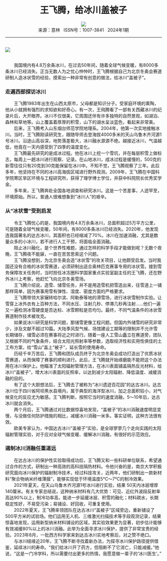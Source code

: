 # <center>王飞腾，给冰川盖被子</center>

<div align=center><img src="http://fslib.vip.qikan.cn/img.ashx?key=%d7%f7%d5%df%a3%ba%cd%f5%d0%c2%cd%ac"></div>

<center>来源：意林   ISSN号：1007-3841   2024年1期</center>

* * *

<br>![](http://img.resource.qikan.cn/markvip/qkimages/yili/yili202401/yili20240120-1-l.jpg)

  
<br>　　我国境内有4.8万余条冰川，在过去50年间，随着全球气候变暖，有8000多条冰川已经消失。正当无数人为之忧心忡忡时，王飞腾根据自己为北京冬奥会赛道研制人造冰状雪的经验，摸索出一种非常有创意的做法，给冰川“盖被子”。

### 走遍西部探访冰川

  
　　王飞腾1983年出生在山西太原市，父母都是知识分子。受家庭环境的熏陶，他从小就拥有强烈的求知欲和好奇心。有一次，王飛腾看了一部有关西藏冰川的纪录片后，大开眼界。冰川不仅很美，它周围还伴有许多独特的自然景观，如湖泊、森林和草地等。山上覆盖着厚厚的积雪，山下的湖水呈淡蓝色，看起来非常美。  
　　后来，王飞腾考入山东烟台师范学院地理系。2004年，他第一次实地接触冰川。当时，王飞腾刚读研究生，跟随导师去登海拔4000多米的天山乌鲁木齐河源1号冰川。沿途山高谷深，地势落差极大，冰川融水源源不绝。越接近冰川，气温越低，他竟在一天内感受到了四季的温度变化。  
　　王飞腾最先研究的是成冰过程。他在冰川上挖一个雪坑，并在每层积雪上做标志，每周上一趟冰川进行观察、记录。在山地冰川，成冰过程是缓慢的，500克的新雪往往只有20克到30克能保留在冰川中。不知不觉，王飞腾观察了三年。此后多年，他坚持在不同的冰川高海拔区域进行野外观测。2009年，王飞腾在中国科学院寒区旱区环境与工程研究所，获得了理学博士学位，并获中科院院长优秀奖学金。  
　　多年来，王飞腾奔赴全国各地调查和研究冰川。这是一个苦差事，人迹罕至，环境原始。所以，普通人很难想象到“冰川人”的艰辛。

### 从“冰状雪”受到启发

  
　　令王飞腾忧心的是，我国境内有4.8万余条冰川，总面积超过5万平方公里，可是随着全球气候变暖，50年间，有8000多条冰川已经消失。2020年，他发现连我国著名的达古冰川，其面积也已经缩减了70%。冰川在加速消融，尤其是数量众多的小冰川，若不进行人工干预，将面临全面消融。  
　　阻止冰川融化，是个世界性难题，通过怎样的科学手段才能做到呢？无数个夜晚，王飞腾夜不能寐，一直在苦苦思索这个问题。  
　　王飞腾没想到，为北京冬奥会造“冰状雪”的攻关项目，让他颇受启发。当时我国还没有合格的冰状雪赛道，必须研制出适合奥林匹克赛事专用的冰状雪。接到雪务保障攻关任务时，当时担任冰冻圈科学国家重点实验室副主任的王飞腾，还在野外冰川上考察，他赶忙飞向北京冬奥雪场。  
　　王飞腾介绍说，造雪、储雪任务，并不是用造雪机把雪造出来，往雪道上一铺那样简单，因为赛事用雪有弹性、湿度、密度方面的严格要求。  
　　王飞腾带领大家辗转哈尔滨、阿勒泰等地的滑雪场，进行冰状雪制作实验。让雪穿上冰外衣有上百种方法，不同水压、注射几秒、停滞几秒再注射……他们一遍又一遍检测冰雪硬度是否达标、冰雪颗粒是否均匀。最终，不同气温条件的冰状雪赛道制作技术被攻克。  
　　如果说冰川研究是科学问题，那储雪更像工程问题。但国内外储雪的研究非常少，涉及文献不超过10篇。大陆季风型气候、场馆建设工期等的限制并不允许雪长期储存，储雪必须在赛事将近之时进行。随着一座人工雪山矗立在赛道旁，团队又根据不同的气象条件，结合太阳光照射率等参数，选取经济性和实用性俱佳的土工布方案，给“雪山”盖上“被子”，延长雪的使用寿命。  
　　历经千辛万苦后，王飞腾和团队成员终于为北京冬奥会成功打造出了优质冰状雪赛道，从而保障了赛事的顺利进行。此后，王飞腾就开始琢磨能不能把这个办法用在冰川保护上。他瞄准了太阳辐射管理方法，在冰川表面铺盖隔热反光材料，给冰川“盖被子”，增大冰川表面的反照率，以达到减少太阳辐射、降低温度、减缓消融的目的。  
　　有了这个大胆想法后，王飞腾去了被称为“冰川遗迹百花园”的达古冰川。达古冰川位于四川省阿坝黑水县境内，属于典型的海洋型冰川，加之总面积较小，对气候变化的反应尤为敏感。王飞腾判断，按照它当时的速度消融，5～10年后，达古冰川就会消失。  
　　两个月后，王飞腾通过对比数据惊喜地发现，“盖被子”的冰川消融速度明显变慢，与没做任何防护措施的相比，减缓冰川消融一米多。事实证明，这种方法很有效。  
　　欧美专家认为，中国达古冰川“盖被子”实验，是全球寥寥几个走向实践的太阳辐射管理实验，对于应对全球气候变暖、缓解冰川消融，有很好的示范效应。

### 遏制冰川消融任重道远

  
　　在达古冰川的保护性实验取得成功后，王飞腾又和一些科研单位联系，希望通过合作的方式，研制出一种高效的高科技隔热材料。令他兴奋的是，南京大学积极研究面向冰川保护的辐射制冷技术，经过科技攻关，近两年，他们研制出一款新材料“聚合物纳米纤维薄膜”，能够实现低于环境温度5℃～7℃的制冷效果。  
　　2021年夏天，在天山乌鲁木齐河源1号冰川进行实验，结果 50天内冰层增厚140厘米。有关专家总结说，这种纳米材料有几大优势：可见、近红外波段反射率高达90%以上，制冷功率高，能进一步延缓冰层、积雪的融化；材料疏水，长期稳定性好，不易受污染；易铺设、好回收，可重复使用。  
　　2022年夏天，王飞腾率领团队在达古冰川“盖被子”区域旁边，重新铺设了500平方米的试验场。他们运用无人机、三维激光扫描技术等手段观测记录，结果惊喜地发现，运用新型纳米材料铺设的区域，其实验效果更为显著，初步估计能够有效减缓80%以上的冰川消融。此举为全面寻求冰川保护，提供了非常宝贵的经验。2023年8月，一批西方科学家来到达古冰川实地考察后，对之赞不绝口。  
　　与冰川结缘近20年，王飞腾不断寻找着新办法，为探寻冰川保护路径提供借鉴，延续冰川的寿命。“我们给冰川开了药方，但阻断不了它消亡，只能减缓。”他说，“这是一门冷学科，所以需要付出更多的热情，我愿意做一辈子的‘冰川医生’。”
